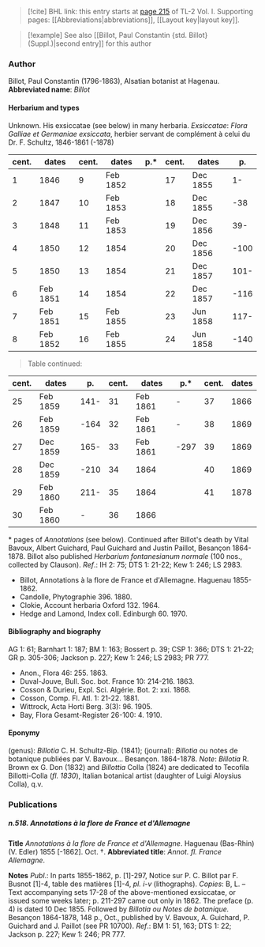 > [!cite] BHL link: this entry starts at [page 215](https://www.biodiversitylibrary.org/page/33120346) of TL-2 Vol. I.
> Supporting pages: [[Abbreviations|abbreviations]], [[Layout key|layout key]].

> [!example] See also [[Billot, Paul Constantin {std. Billot} (Suppl.)|second entry]] for this author

### Author

Billot, Paul Constantin (1796-1863), Alsatian botanist at Hagenau. 
**Abbreviated name**: *Billot*

#### Herbarium and types

Unknown. His exsiccatae (see below) in many herbaria.
*Exsiccatae*: *Flora Galliae et Germaniae exsiccata*, herbier servant de complément à celui du Dr. F. Schultz, 1846-1861 (-1878)

|cent.	|dates	|cent.	|dates	|p.\*	|cent.	|dates	|p.|
|---	|---	|---	|---	|---	|---	|---	|---	|
|1	|1846	|9	|Feb 1852	|	|17	|Dec 1855	|1-|
|2	|1847	|10	|Feb 1853	|	|18	|Dec 1855	|-38|
|3	|1848	|11	|Feb 1853	|	|19	|Dec 1856	|39-|
|4	|1850	|12	|1854	|	|20	|Dec 1856	|-100|
|5	|1850	|13	|1854	|	|21	|Dec 1857	|101-|
|6	|Feb 1851	|14	|1854	|	|22	|Dec 1857	|-116|
|7	|Feb 1851	|15	|Feb 1855	|	|23	|Jun 1858	|117-|
|8	|Feb 1852	|16	|Feb 1855	|	|24	|Jun 1858	|-140|

> Table continued:

|cent.	|dates	|p.	|cent.	|dates	|p.\*	|cent.	|dates|
|---	|---	|---	|---	|---	|---	|---	|---	|
|25	|Feb 1859	|141-	|31	|Feb 1861	|-	|37	|1866|
|26	|Feb 1859	|-164	|32	|Feb 1861	|-	|38	|1869|
|27	|Dec 1859	|165-	|33	|Feb 1861	|-297	|39	|1869|
|28	|Dec 1859	|-210	|34	|1864	|	|40	|1869|
|29	|Feb 1860	|211-	|35	|1864	|	|41	|1878|
|30	|Feb 1860	|-	|36	|1866|

\* pages of *Annotations* (see below).
Continued after Billot's death by Vital Bavoux, Albert Guichard, Paul Guichard and Justin Paillot, Besançon 1864-1878.
Billot also published *Herbarium fontanesianum normale* (100 nos., collected by Clauson).
*Ref*.: IH 2: 75; DTS 1: 21-22; Kew 1: 246; LS 2983.
- Billot, Annotations à la flore de France et d'Allemagne. Haguenau 1855-1862.
- Candolle, Phytographie 396. 1880.
- Clokie, Account herbaria Oxford 132. 1964.
- Hedge and Lamond, Index coll. Edinburgh 60. 1970.

#### Bibliography and biography

AG 1: 61; Barnhart 1: 187; BM 1: 163; Bossert p. 39; CSP 1: 366; DTS 1: 21-22; GR p. 305-306; Jackson p. 227; Kew 1: 246; LS 2983; PR 777.
- Anon., Flora 46: 255. 1863.
- Duval-Jouve, Bull. Soc. bot. France 10: 214-216. 1863.
- Cosson & Durieu, Expl. Sci. Algérie. Bot. 2: xxi. 1868.
- Cosson, Comp. Fl. Atl. 1: 21-22. 1881.
- Wittrock, Acta Horti Berg. 3(3): 96. 1905.
- Bay, Flora Gesamt-Register 26-100: 4. 1910.

#### Eponymy

(genus): *Billotia* C. H. Schultz-Bip. (1841); (journal): *Billotia* ou notes de botanique publiées par V. Bavoux... Besançon. 1864-1878.
*Note*: *Billotia* R. Brown ex G. Don (1832) and *Billottia* Colla (1824) are dedicated to Tecofila Billotti-Colla (*fl. 1830*), Italian botanical artist (daughter of Luigi Aloysius Colla), q.v.

### Publications

##### n.518. Annotations à la flore de France et d'Allemagne

**Title**
*Annotations à la flore de France et d'Allemagne*. Haguenau (Bas-Rhin) (V. Edler) 1855 \[-1862\]. Oct. †.
**Abbreviated title**: *Annot. fl. France Allemagne*.

**Notes**
*Publ*.: In parts 1855-1862, p. \[1\]-297, Notice sur P. C. Billot par F. Busnot \[1\]-4, table des matières \[1\]-4, *pl. i-v* (lithographs). *Copies*: B, L. – Text accompanying sets 17-28 of the above-mentioned exsiccatae, or issued some weeks later; p. 211-297 came out only in 1862. The preface (p. 4) is dated 10 Dec 1855. Followed by *Billotia ou Notes de botanique.* Besançon 1864-1878, 148 p., Oct., published by V. Bavoux, A. Guichard, P. Guichard and J. Paillot (see PR 10700).
*Ref*.: BM 1: 51, 163; DTS 1: 22; Jackson p. 227; Kew 1: 246; PR 777.

